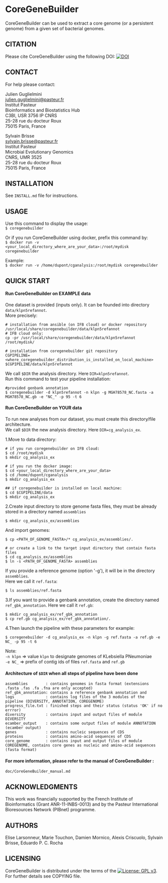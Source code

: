 CoreGeneBuilder
================

CoreGeneBuilder can be used to extract a core genome (or a persistent genome) from a given set of bacterial genomes.


CITATION
--------
Please cite CoreGeneBuilder using the following DOI:
[![DOI](https://zenodo.org/badge/62309201.svg)](https://zenodo.org/badge/latestdoi/62309201)

CONTACT
-------
For help please contact:

Julien Guglielmini <br>
julien.guglielmini@pasteur.fr <br>
Institut Pasteur <br>
Bioinformatics and Biostatistics Hub <br>
C3BI, USR 3756 IP CNRS <br>
25-28 rue du docteur Roux <br>
75015 Paris, France

Sylvain Brisse <br>
sylvain.brisse@pasteur.fr <br>
Institut Pasteur <br>
Microbial Evolutionary Genomics <br>
CNRS, UMR 3525 <br>
25-28 rue du docteur Roux <br>
75015 Paris, France <br>


INSTALLATION
------------
See `INSTALL.md` file for instructions.


USAGE
-----
Use this command to display the usage: <br>
`$ coregenebuilder`

Or if you run CoreGeneBuilder using docker, prefix this command by: <br>
`$ docker run -v <your_local_directory_where_are_your_data>:/root/mydisk coregenebuilder`

Example: <br>
`$ docker run -v /home/dupont/cganalysis:/root/mydisk coregenebuilder`


QUICK START
-----------
#### Run CoreGeneBuilder on EXAMPLE data
One dataset is provided (inputs only).
It can be founded into directory `data/klpn5refannot`. <br>
More precisely:
~~~~
# installation from ansible (on IFB cloud) or docker repository
/usr/local/share/coregenebuilder/data/klpn5refannot
# IFB cloud only:
cp -pr /usr/local/share/coregenebuilder/data/klpn5refannot /root/mydisk/

# installation from coregenebuilder git repository
CGPIPELINE=<where_coregenebuilder_distribution_is_installed_on_local_machine>
$CGPIPELINE/data/klpn5refannot
~~~~

We call `$DIR` the analysis directory. Here `DIR=klpn5refannot`. <br>
Run this command to test your pipeline installation: <br>
~~~~
#provided genbank annotation
$ coregenebuilder -d klpn5refannot -n klpn -g MGH78578_NC.fasta -a MGH78578_NC.gb -e "NC_" -p 95 -t 6  
~~~~



#### Run CoreGeneBuilder on YOUR data
To run new analyses from our dataset, you must create this directory/file architecture. <br>
We call `$DIR` the new analysis directory. Here `DIR=cg_analysis_ex`.

1.Move to data directory:
~~~~
# if you run coregenebuilder on IFB cloud:
$ cd /root/mydisk
$ mkdir cg_analysis_ex
~~~~
~~~~
# if you run the docker image:
$ cd <your_local_directory_where_are_your_data>
$ cd /home/dupont/cganalysis
$ mkdir cg_analysis_ex
~~~~
~~~~
## if coregenebuilder is installed on local machine:
$ cd $CGPIPELINE/data
$ mkdir cg_analysis_ex
~~~~

2.Create input directory to store genome fasta files, they must be already stored in a directory named `assemblies` <br>
~~~~
$ mkdir cg_analysis_ex/assemblies
~~~~
And import genomes:
~~~~
$ cp <PATH_OF_GENOME_FASTA>/* cg_analysis_ex/assemblies/.

# or create a link to the target input directory that contain fasta files
$ cd cg_analysis_ex/assemblies
$ ln -s <PATH_OF_GENOME_FASTA> assemblies
~~~~
If you provide a reference genome (option '-g'), it will be in the directory `assemblies`. <br>
Here we call it `ref.fasta`:
~~~~
$ ls assemblies/ref.fasta
~~~~

3.If you want to provide a genbank annotation, create the directory named `ref_gbk_annotation`.
Here we call it `ref.gb`:
~~~~
$ mkdir cg_analysis_ex/ref_gbk_annotation
$ cp ref.gb cg_analysis_ex/ref_gbk_annotation/.
~~~~

4.Then launch the pipeline with these parameters for example:
~~~~
$ coregenebuilder -d cg_analysis_ex -n klpn -g ref.fasta -a ref.gb -e NC_ -p 95 -t 6
~~~~
 Note:<br>
 `-n klpn` => value `klpn` to designate genomes of KLebsiella PNeumoniae <br>
 `-e NC_` => prefix of contig ids of files `ref.fasta` and `ref.gb` <br>




#### Architecture of `$DIR` when all steps of pipeline have been done
~~~~
assemblies        : contains genomes in fasta format (extensions .fasta .fas .fa .fna are only accepted)
ref_gbk_annotation: contains a reference genbank annotation and
logs              : contains log files of the 3 modules of the pipeline (DIVERSITY, ANNOTATION, COREGENOME)
progress_file.txt : finished steps and their status (status 'OK' if no errror)
diversity         : contains input and output files of module DIVERSITY
ecamber_output    : contains some output files of module ANNOTATION (ecamber output)
genes             : contains nucleic sequences of CDS
proteins          : contains amino-acid sequences of CDS
core_genome       : contains input and output files of module COREGENOME, contains core genes as nucleic and amino-acid sequences (fasta format)
~~~~

#### For more information, please refer to the manual of CoreGeneBuilder :
 `doc/CoreGeneBuilder_manual.md`


ACKNOWLEDGMENTS
---------------
This work was financially supported
by the French Institute of Bioinformatics (Grant ANR-11-INBS-0013)
and by the Pasteur International Bioresources Network (PIBnet) programme.


AUTHORS
-------
 Elise Larsonneur, Marie Touchon, Damien Mornico, Alexis Criscuolo, Sylvain Brisse, Eduardo P. C. Rocha

LICENSING
---------
CoreGeneBuilder is distributed under the terms of the 
[![License: GPL v3](https://img.shields.io/badge/License-GPL%20v3-blue.svg)](http://www.gnu.org/licenses/gpl-3.0).
For further details see COPYING file.
